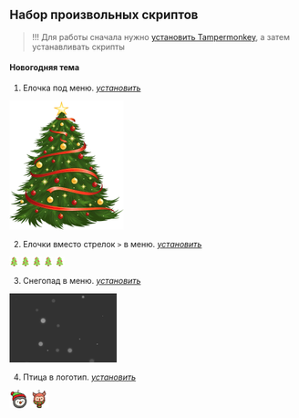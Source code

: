 ## Набор произвольных скриптов

> !!! Для работы сначала нужно [установить Tampermonkey](https://www.tampermonkey.net/), а затем устанавливать скрипты

#### Новогодняя тема

1.  Елочка под меню. _[установить](https://github.com/saby-customizer/user-script/raw/main/christmas-tree.user.js)_

![](src-img/christmas-tree-big.png)

2.  Елочки вместо стрелок `>` в меню. _[установить](https://github.com/saby-customizer/user-script/raw/main/christmas-tree-arrow.user.js)_

![](src-img/tree-16.png) ![](src-img/tree-16.png) ![](src-img/tree-16.png) ![](src-img/tree-16.png) ![](src-img/tree-16.png)

3.  Снегопад в меню. _[установить](https://github.com/saby-customizer/user-script/raw/main/christmas-snow-in-menu.user.js)_

![](src-img/snowflakes.png)

4.  Птица в логотип. _[установить](https://github.com/saby-customizer/user-script/raw/main/christmas-logo-bird.user.js)_

![](src-img/penguin-32.png) <img src="src-img/owl-64.png" height="32px">
